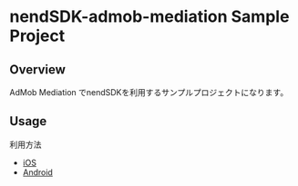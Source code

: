 # nendSDK-admob-mediation Sample Project

## Overview
AdMob Mediation でnendSDKを利用するサンプルプロジェクトになります。  

## Usage
利用方法
* [iOS](https://developers.google.com/admob/ios/mediation/nend)
* [Android](https://developers.google.com/admob/android/mediation/nend)
